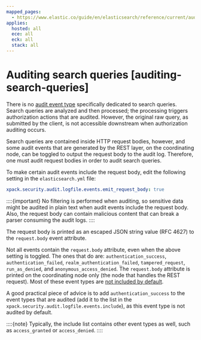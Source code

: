 ```yaml
---
mapped_pages:
  - https://www.elastic.co/guide/en/elasticsearch/reference/current/auditing-search-queries.html
applies:
  hosted: all
  ece: all
  eck: all
  stack: all
---
```


# Auditing search queries [auditing-search-queries]

There is no [audit event type](elasticsearch-audit-events.md) specifically dedicated to search queries. Search queries are analyzed and then processed; the processing triggers authorization actions that are audited. However, the original raw query, as submitted by the client, is not accessible downstream when authorization auditing occurs.

Search queries are contained inside HTTP request bodies, however, and some audit events that are generated by the REST layer, on the coordinating node, can be toggled to output the request body to the audit log. Therefore, one must audit request bodies in order to audit search queries.

To make certain audit events include the request body, edit the following setting in the `elasticsearch.yml` file:

```yaml
xpack.security.audit.logfile.events.emit_request_body: true
```

::::{important} 
No filtering is performed when auditing, so sensitive data might be audited in plain text when audit events include the request body. Also, the request body can contain malicious content that can break a parser consuming the audit logs.
::::


The request body is printed as an escaped JSON string value (RFC 4627) to the `request.body` event attribute.

Not all events contain the `request.body` attribute, even when the above setting is toggled. The ones that do are: `authentication_success`, `authentication_failed`, `realm_authentication_failed`, `tampered_request`, `run_as_denied`, and `anonymous_access_denied`. The `request.body` attribute is printed on the coordinating node only (the node that handles the REST request). Most of these event types are [not included by default](asciidocalypse://docs/elasticsearch/docs/reference/elasticsearch/configuration-reference/auding-settings.md#xpack-sa-lf-events-include).

A good practical piece of advice is to add `authentication_success` to the event types that are audited (add it to the list in the `xpack.security.audit.logfile.events.include`), as this event type is not audited by default.

::::{note} 
Typically, the include list contains other event types as well, such as `access_granted` or `access_denied`.
::::


